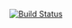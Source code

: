 [![Build Status](https://travis-ci.org/ttgint/ttg-fastify.svg?branch=master)](https://travis-ci.org/ttgint/ttg-fastify)